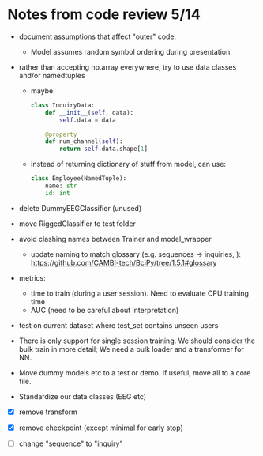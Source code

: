 # Notes from code review 5/14


- document assumptions that affect "outer" code:
    - Model assumes random symbol ordering during presentation.


- rather than accepting np.array everywhere, try to use data classes and/or namedtuples
    - maybe: 
        ```python
        class InquiryData:
            def __init__(self, data):
                self.data = data

            @property
            def num_channel(self):
                return self.data.shape[1]
        ```

    - instead of returning dictionary of stuff from model, can use:
        ```python
        class Employee(NamedTuple):
            name: str
            id: int
        ```

- delete DummyEEGClassifier (unused)

- move RiggedClassifier to test folder

- avoid clashing names between Trainer and model_wrapper
    - update naming to match glossary (e.g. sequences -> inquiries, ): https://github.com/CAMBI-tech/BciPy/tree/1.5.1#glossary

- metrics:
    - time to train (during a user session). Need to evaluate CPU training time
    - AUC (need to be careful about interpretation)

- test on current dataset where test_set contains unseen users


- There is only support for single session training. We should consider the bulk train in more detail; We need a bulk loader and a transformer for NN.
- Move dummy models etc to a test or demo. If useful, move all to a core file.

- Standardize our data classes (EEG etc)

- [x] remove transform

- [x] remove checkpoint (except minimal for early stop)

- [ ] change "sequence" to "inquiry"